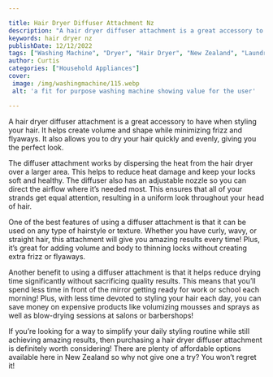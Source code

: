 ```yaml
---

title: Hair Dryer Diffuser Attachment Nz
description: "A hair dryer diffuser attachment is a great accessory to have when styling your hair. It helps create volume and shape while minim...see more detail"
keywords: hair dryer nz
publishDate: 12/12/2022
tags: ["Washing Machine", "Dryer", "Hair Dryer", "New Zealand", "Laundry Appliances", "Appliance Consumption"]
author: Curtis
categories: ["Household Appliances"]
cover: 
 image: /img/washingmachine/115.webp
 alt: 'a fit for purpose washing machine showing value for the user'

---
```


A hair dryer diffuser attachment is a great accessory to have when styling your hair. It helps create volume and shape while minimizing frizz and flyaways. It also allows you to dry your hair quickly and evenly, giving you the perfect look.

The diffuser attachment works by dispersing the heat from the hair dryer over a larger area. This helps to reduce heat damage and keep your locks soft and healthy. The diffuser also has an adjustable nozzle so you can direct the airflow where it’s needed most. This ensures that all of your strands get equal attention, resulting in a uniform look throughout your head of hair.

One of the best features of using a diffuser attachment is that it can be used on any type of hairstyle or texture. Whether you have curly, wavy, or straight hair, this attachment will give you amazing results every time! Plus, it’s great for adding volume and body to thinning locks without creating extra frizz or flyaways.

Another benefit to using a diffuser attachment is that it helps reduce drying time significantly without sacrificing quality results. This means that you’ll spend less time in front of the mirror getting ready for work or school each morning! Plus, with less time devoted to styling your hair each day, you can save money on expensive products like volumizing mousses and sprays as well as blow-drying sessions at salons or barbershops! 

If you’re looking for a way to simplify your daily styling routine while still achieving amazing results, then purchasing a hair dryer diffuser attachment is definitely worth considering! There are plenty of affordable options available here in New Zealand so why not give one a try? You won’t regret it!
